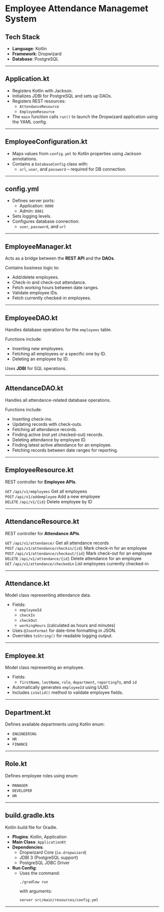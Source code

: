 # Employee Attendance Managemet System

##  Tech Stack

- **Language**: Kotlin
- **Framework**: Dropwizard
- **Database**: PostgreSQL
---

##  Application.kt
- Registers Kotlin with Jackson.
- Initializes JDBI for PostgreSQL and sets up DAOs.
- Registers REST resources:
  - `AttendanceResource`
  - `EmployeeResource`
- The `main` function calls `run()` to launch the Dropwizard application using the YAML config.

---

##  EmployeeConfiguration.kt
- Maps values from `config.yml` to Kotlin properties using Jackson annotations.
- Contains a  `DatabaseConfig` class with:
  - `url`, `user`, and `password` – required for DB connection.

---

##  config.yml
- Defines server ports:
  - Application: `9090`
  - Admin: `8081`
- Sets logging levels.
- Configures database connection:
  - `user`, `password`, and `url` 

---

##  EmployeeManager.kt
Acts as a bridge between the **REST API** and the **DAOs**.

Contains business logic to:
- Add/delete employees.
- Check-in and check-out attendance.
- Fetch working hours between date ranges.
- Validate employee IDs.
- Fetch currently checked-in employees.

---

##  EmployeeDAO.kt
Handles database operations for the `employees` table.

Functions include:
- Inserting new employees.
- Fetching all employees or a specific one by ID.
- Deleting an employee by ID.

Uses **JDBI** for SQL operations.

---

##  AttendanceDAO.kt
Handles all attendance-related database operations.

Functions include:
- Inserting check-ins.
- Updating records with check-outs.
- Fetching all attendance records.
- Finding active (not yet checked-out) records.
- Deleting attendance by employee ID.
- Finding latest active attendance for an employee.
- Fetching records between date ranges for reporting.

---

## EmployeeResource.kt
REST controller for **Employee APIs**.        

 `GET`        `/api/v1/employees`        Get all employees        
 `POST`       `/api/v1/addemployee`      Add a new employee       
 `DELETE`     `/api/v1/{id}`             Delete employee by ID    

---

##  AttendanceResource.kt
REST controller for **Attendance APIs**.


 `GET`        `/api/v1/attendance/`                     Get all attendance records         
 `POST`       `/api/v1/attendance/checkin/{id}`         Mark check-in for an employee       
 `POST`       `/api/v1/attendance/checkout/{id}`        Mark check-out for an employee      
 `DELETE`     `/api/v1/attendance/{id}`                 Delete attendance for an employee   
 `GET`        `/api/v1/attendance/checkedin`            List employees currently checked-in 

---

##  Attendance.kt
Model class representing attendance data.

- Fields:
  - `employeeId`
  - `checkIn`
  - `checkOut`
  - `workingHours` (calculated as hours and minutes)
- Uses `@JsonFormat` for date-time formatting in JSON.
- Overrides `toString()` for readable logging output.

---

##  Employee.kt
Model class representing an employee.

- Fields:
  - `firstName`, `lastName`, `role`, `department`, `reportingTo`, and `id`
- Automatically generates `employeeId` using UUID.
- Includes `isValid()` method to validate employee fields.

---

##  Department.kt
Defines available departments using Kotlin enum:

- `ENGINEERING`
- `HR`
- `FINANCE`


---

##  Role.kt
Defines employee roles using enum:

- `MANAGER`
- `DEVELOPER`
- `HR`



---

##  build.gradle.kts
Kotlin build file for Gradle.

- **Plugins**: Kotlin, Application
- **Main Class**: `ApplicationKt`
- **Dependencies**:
  - Dropwizard Core (`io.dropwizard`)
  - JDBI 3 (PostgreSQL support)
  - PostgreSQL JDBC Driver
- **Run Config**:
  - Uses the command:  
    ```bash
    ./gradlew run
    ```
    with arguments:  
    ```
    server src/main/resources/config.yml
    ```

---

